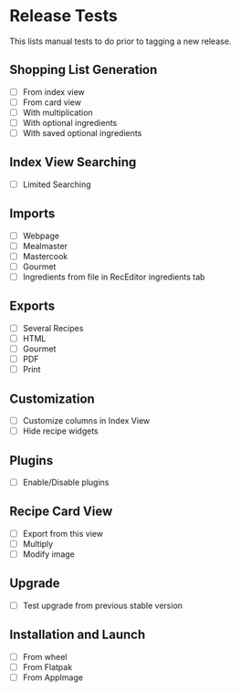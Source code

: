 # Release Tests

This lists manual tests to do prior to tagging a new release.

## Shopping List Generation

- [ ] From index view
- [ ] From card view
- [ ] With multiplication
- [ ] With optional ingredients
- [ ] With saved optional ingredients

## Index View Searching

- [ ] Limited Searching

## Imports

- [ ] Webpage
- [ ] Mealmaster
- [ ] Mastercook
- [ ] Gourmet
- [ ] Ingredients from file in RecEditor ingredients tab

## Exports

- [ ] Several Recipes
- [ ] HTML
- [ ] Gourmet
- [ ] PDF
- [ ] Print

## Customization

- [ ] Customize columns in Index View
- [ ] Hide recipe widgets

## Plugins

- [ ] Enable/Disable plugins

## Recipe Card View

- [ ] Export from this view
- [ ] Multiply
- [ ] Modify image

## Upgrade

- [ ] Test upgrade from previous stable version

## Installation and Launch

- [ ] From wheel
- [ ] From Flatpak
- [ ] From AppImage
